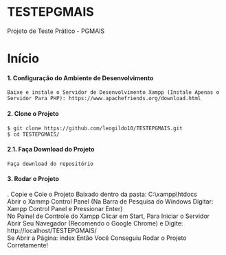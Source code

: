# TESTEPGMAIS
 Projeto de Teste Prático - PGMAIS
# Início
#### 1. Configuração do Ambiente de Desenvolvimento
    Baixe e instale o Servidor de Desenvolvimento Xampp (Instale Apenas o Servidor Para PHP): https://www.apachefriends.org/download.html
#### 2. Clone o Projeto
    $ git clone https://github.com/leogildo10/TESTEPGMAIS.git
    $ cd TESTEPGMAIS/
#### 2.1. Faça Download do Projeto
    Faça download do repositório 
#### 3. Rodar o Projeto
   . Copie e Cole o Projeto Baixado dentro da pasta: C:\xampp\htdocs  
   Abrir o Xammp Control Panel (Na Barra de Pesquisa do Windows Digitar: Xampp Control Panel e Pressionar Enter)  
   No Painel de Controle do Xampp Clicar em Start, Para Iniciar o Servidor  
   Abrir Seu Navegador (Recomendo o Google Chrome) e Digite: http://localhost/TESTEPGMAIS/  
   Se Abrir a Página: index Então Você Conseguiu Rodar o Projeto Corretamente!
